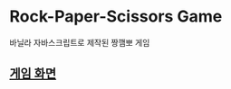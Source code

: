 # Rock-Paper-Scissors Game

바닐라 자바스크립트로 제작된 짱깸뽀 게임

## [게임 화면](https://recordboy.github.io/rock-paper-scissors/)
